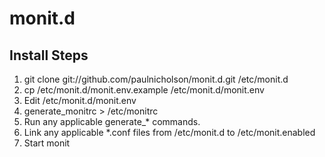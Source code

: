 monit.d
=======

Install Steps
--------------
1. git clone git://github.com/paulnicholson/monit.d.git /etc/monit.d
2. cp /etc/monit.d/monit.env.example /etc/monit.d/monit.env
3. Edit /etc/monit.d/monit.env
4. generate_monitrc > /etc/monitrc
5. Run any applicable generate_* commands.
6. Link any applicable *.conf files from /etc/monit.d to /etc/monit.enabled
7. Start monit
